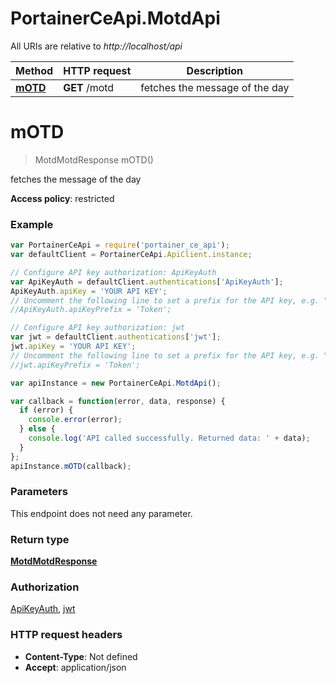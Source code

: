# PortainerCeApi.MotdApi

All URIs are relative to *http://localhost/api*

Method | HTTP request | Description
------------- | ------------- | -------------
[**mOTD**](MotdApi.md#mOTD) | **GET** /motd | fetches the message of the day


<a name="mOTD"></a>
# **mOTD**
> MotdMotdResponse mOTD()

fetches the message of the day

**Access policy**: restricted

### Example
```javascript
var PortainerCeApi = require('portainer_ce_api');
var defaultClient = PortainerCeApi.ApiClient.instance;

// Configure API key authorization: ApiKeyAuth
var ApiKeyAuth = defaultClient.authentications['ApiKeyAuth'];
ApiKeyAuth.apiKey = 'YOUR API KEY';
// Uncomment the following line to set a prefix for the API key, e.g. "Token" (defaults to null)
//ApiKeyAuth.apiKeyPrefix = 'Token';

// Configure API key authorization: jwt
var jwt = defaultClient.authentications['jwt'];
jwt.apiKey = 'YOUR API KEY';
// Uncomment the following line to set a prefix for the API key, e.g. "Token" (defaults to null)
//jwt.apiKeyPrefix = 'Token';

var apiInstance = new PortainerCeApi.MotdApi();

var callback = function(error, data, response) {
  if (error) {
    console.error(error);
  } else {
    console.log('API called successfully. Returned data: ' + data);
  }
};
apiInstance.mOTD(callback);
```

### Parameters
This endpoint does not need any parameter.

### Return type

[**MotdMotdResponse**](MotdMotdResponse.md)

### Authorization

[ApiKeyAuth](../README.md#ApiKeyAuth), [jwt](../README.md#jwt)

### HTTP request headers

 - **Content-Type**: Not defined
 - **Accept**: application/json

